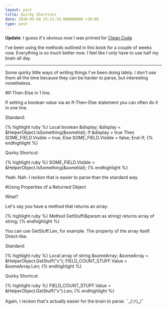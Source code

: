 ```yaml
---
layout: post
title: Quirky Shortcuts
date: 2018-05-08 13:31:19.000000000 +10:00
type: post
---
```


**Update**: I guess it's obvious now I was primed for [Clean Code](https://www.amazon.com/Clean-Code-Handbook-Software-Craftsmanship/dp/0132350882?SubscriptionId=AKIAILSHYYTFIVPWUY6Q&tag=duckduckgo-osx-20&linkCode=xm2&camp=2025&creative=165953&creativeASIN=0132350882)

I've been using the methods outlined in this book for a couple of weeks now. Everything is so much better now. I feel like I only have to use half my brain all day.

---


Some quirky little ways of writing things I've been doing lately. I don't use them all the time because they can be harder to parse, but interesting nonetheless.

#If-Then-Else in 1 line.

If setting a boolean value via an If-Then-Else statement you can often do it in one line.

Standard:

{% highlight ruby %}
Local boolean &display;
&display = &HelperObject.IsSomething(&someVal);
If &display = true Then
  SOME_FIELD.Visible = true;
Else
  SOME_FIELD.Visible = false;
End-If;
{% endhighlight %}

Quirky Shortcut:

{% highlight ruby %}
    SOME_FIELD.Visible = &HelperObject.IsSomething(&someVal);
{% endhighlight %}

Yeah. Nah. I reckon that is easier to parse than the standard way.

#Using Properties of a Returned Object

What?

Let's say you have a method that returns an array:

{% highlight ruby %}
    Method GetStuff(&param as string) returns array of string;
{% endhighlight %}

You can use GetStuff.Len, for example. The property of the array itself. Direct-like.

Standard:

{% highlight ruby %}
    Local array of string &someArray;
    &someArray = &HelperObject.GetStuff("x");
    FIELD_COUNT_STUFF.Value = &someArray.Len;
{% endhighlight %}

Quirky Shortcut:

{% highlight ruby %}
    FIELD_COUNT_STUFF.Value = &HelperObject.GetStuff("x").Len;
{% endhighlight %}

Again, I reckon that's actually easier for the brain to parse.
¯\_(ツ)_/¯
